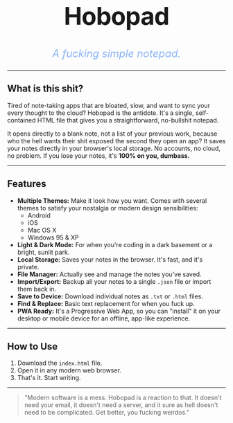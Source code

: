 <div align="center">
  <h1 style="font-size: 3.5rem; font-weight: 700; border-bottom: none; letter-spacing: -1px;">Hobopad</h1>
  <p style="font-size: 1.5rem; color: #8ab4f8; font-style: italic; margin-top: 0.5rem;">A fucking simple notepad.</p>
</div>

---

## What is this shit?

Tired of note-taking apps that are bloated, slow, and want to sync your every thought to the cloud? Hobopad is the antidote. It's a single, self-contained HTML file that gives you a straightforward, no-bullshit notepad.

It opens directly to a blank note, not a list of your previous work, because who the hell wants their shit exposed the second they open an app? It saves your notes directly in your browser's local storage. No accounts, no cloud, no problem. If you lose your notes, it's **100% on you, dumbass.**

---

## Features

-   **Multiple Themes:** Make it look how you want. Comes with several themes to satisfy your nostalgia or modern design sensibilities:
    -   Android
    -   iOS
    -   Mac OS X
    -   Windows 95 & XP
-   **Light & Dark Mode:** For when you're coding in a dark basement or a bright, sunlit park.
-   **Local Storage:** Saves your notes in the browser. It's fast, and it's private.
-   **File Manager:** Actually see and manage the notes you've saved.
-   **Import/Export:** Backup all your notes to a single `.json` file or import them back in.
-   **Save to Device:** Download individual notes as `.txt` or `.html` files.
-   **Find & Replace:** Basic text replacement for when you fuck up.
-   **PWA Ready:** It's a Progressive Web App, so you can "install" it on your desktop or mobile device for an offline, app-like experience.

---

## How to Use

1.  Download the `index.html` file.
2.  Open it in any modern web browser.
3.  That's it. Start writing.

---

> "Modern software is a mess. Hobopad is a reaction to that. It doesn't need your email, it doesn't need a server, and it sure as hell doesn't need to be complicated. Get better, you fucking weirdos."
